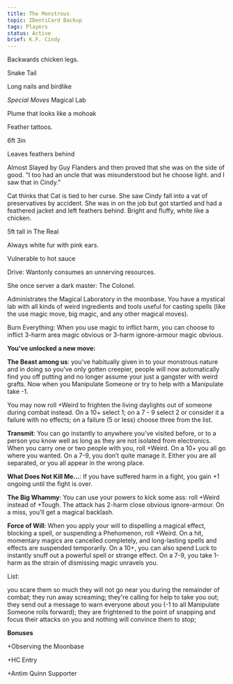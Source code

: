 ```yaml
---
title: The Monstrous
topic: IDentiCard Backup
tags: Players
status: Active
brief: K.F. Cindy
---
```


Backwards chicken legs. 

Snake Tail

Long nails and birdlike 

*Special Moves*
 Magical Lab

Plume that looks like a mohoak

Feather tattoos.

6ft 3in

Leaves feathers behind

Almost Slayed by Guy Flanders and then proved that she was on the side of good. "I too had an uncle that was misunderstood but he choose light. and I saw that in Cindy."

Cat thinks that Cat is tied to her curse. She saw Cindy fall into a vat of preservatives by accident. She was in on the job but got startled and had a feathered jacket and left feathers behind. Bright and fluffy, white like a chicken. 

5ft tall in The Real

Always white fur with pink ears. 

Vulnerable to hot sauce

Drive: Wantonly consumes an unnerving resources.

She once server a dark master: The Colonel.

Administrates the Magical Laboratory in the moonbase. You have a mystical lab with all kinds of weird ingredients and tools useful for casting spells (like the use magic move, big magic, and any other magical moves). 

Burn Everything: When you use magic to inflict harm, you can choose to inflict 3-harm area magic obvious or 3-harm ignore-armour magic obvious.

**You've unlocked a new move:**

**The Beast among us**: you've habitually given in to your monstrous nature and in doing so you've only gotten creepier, people will now automatically find you off putting and no longer assume your just a gangster with weird grafts. Now when you Manipulate Someone or try to help with a Manipulate take -1.

You may now roll +Weird to frighten the living daylights out of someone during combat instead. On a 10+ select 1; on a 7 - 9 select 2 or consider it a failure with no effects; on a failure (5 or less) choose three from the list.

**Transmit**: You can go instantly to anywhere you’ve visited before, or to a person you know well as long as they are not isolated from electronics. When you carry one or two people with you, roll +Weird. On a 10+ you all go where you wanted. On a 7-9, you don’t quite manage it. Either you are all separated, or you all appear in the wrong place. 

**What Does Not Kill Me...**: If you have suffered harm in a fight, you gain +1 ongoing until the fight is over.

**The Big Whammy**: You can use your powers to kick some ass: roll +Weird instead of +Tough. The attack has 2-harm close obvious ignore-armour. On a miss, you’ll get a magical backlash.

**Force of Will**: When you apply your will to dispelling a magical effect, blocking a spell, or suspending a Phehomenon, roll +Weird. On a hit, momentary magics are cancelled completely, and long-lasting spells and effects are suspended temporarily. On a 10+, you can also spend Luck to instantly snuff out a powerful spell or strange effect. On a 7-9, you take 1-harm as the strain of dismissing magic unravels you.

List:

you scare them so much they will not go near you during the remainder of combat;
they run away screaming;
they're calling for help to take you out;
they send out a message to warn everyone about you (-1 to all Manipulate Someone rolls forward);
they are frightened to the point of snapping and focus their attacks on you and nothing will convince them to stop;

**Bonuses**

+Observing the Moonbase

+HC Entry

+Antim Quinn Supporter
